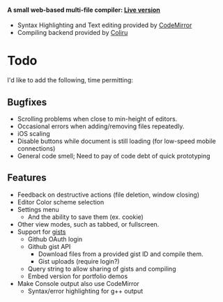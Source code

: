 #### A small web-based multi-file compiler: [Live version](http://compile.johannesmp.com/)

- Syntax Highlighting and Text editing provided by [CodeMirror](http://codemirror.net/)
- Compiling backend provided by [Coliru](coliru.stacked-crooked.com)


# Todo

I'd like to add the following, time permitting:

## Bugfixes
- Scrolling problems when close to min-height of editors.
- Occasional errors when adding/removing files repeatedly.
- iOS scaling
- Disable buttons while document is still loading (for low-speed mobile connections)
- General code smell; Need to pay of code debt of quick prototyping


## Features
- Feedback on destructive actions (file deletion, window closing)
- Editor Color scheme selection
- Settings menu
    - And the ability to save them (ex. cookie)
- Other view modes, such as tabbed, or fullscreen.
- Support for [gists](gist.github.com)
    - Github OAuth login
    - Github gist API
         - Download files from a provided gist ID and compile them.
         - Gist uploads (require login?)
    - Query string to allow sharing of gists and compiling
    - Embed version for portfolio demos
- Make Console output also use CodeMirror
    - Syntax/error highlighting for g++ output
